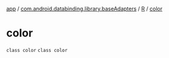 [app](../../../index.md) / [com.android.databinding.library.baseAdapters](../../index.md) / [R](../index.md) / [color](./index.md)

# color

`class color`
`class color`